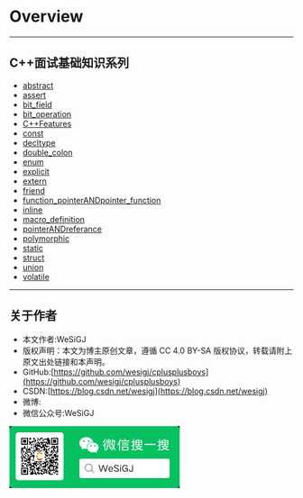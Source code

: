 # Overview

---

## C++面试基础知识系列

- [abstract](./Basic/abstract/README.md)
- [assert](./Basic/assert/README.md)
- [bit_field](./Basic/bit_field/README.md)
- [bit_operation](./Basic/bit_operation/README.md)
- [C++Features](./Basic/C++Features/README.md)
- [const](./Basic/const/README.md)
- [decltype](./Basic/decltype/README.md)
- [double_colon](./Basic/double_colon/README.md)
- [enum](./Basic/enum/README.md)
- [explicit](./Basic/explicit/README.md)
- [extern](./Basic/extern/README.md)
- [friend](./Basic/friend/README.md)
- [function_pointerANDpointer_function](./Basic/function_pointerANDpointer_function/README.md)
- [inline](./Basic/inline/README.md)
- [macro_definition](./Basic/macro_definition/README.md)
- [pointerANDreferance](./Basic/pointerANDreferance/README.md)
- [polymorphic](./Basic/polymorphic/README.md)
- [static](./Basic/static/README.md)
- [struct](./Basic/struct/README.md)
- [union](./Basic/union/README.md)
- [volatile](./Basic/volatile/README.md)

---

## 关于作者

- 本文作者:WeSiGJ
- 版权声明：本文为博主原创文章，遵循 CC 4.0 BY-SA 版权协议，转载请附上原文出处链接和本声明。
- GitHub:[https://github.com/wesigj/cplusplusboys](https://github.com/wesigj/cplusplusboys)
- CSDN:[https://blog.csdn.net/wesigj](https://blog.csdn.net/wesigj)
- 微博:
- 微信公众号:WeSiGJ

<img src=/./img/wechat.jpg width=60% />
